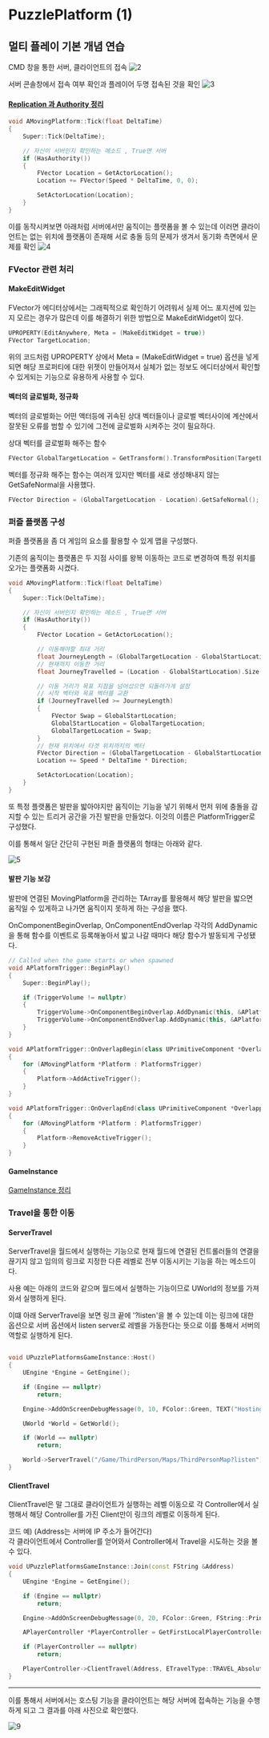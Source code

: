 # PuzzlePlatform (1)

## 멀티 플레이 기본 개념 연습

CMD 창을 통한 서버, 클라이언트의 접속
![2](/Assets/Images/Unreal/실습/PuzzlePlatforms/2.png)

서버 콘솔창에서 접속 여부 확인과 플레이어 두명 접속된 것을 확인
![3](/Assets/Images/Unreal/실습/PuzzlePlatforms/3.png)

#### [Replication 과 Authority 정리](</Unreal%20Engine/이론%20및%20정리/멀티플레이/Replication(복제)와%20Authority(권한).md>)

```C++
void AMovingPlatform::Tick(float DeltaTime)
{
    Super::Tick(DeltaTime);

    // 자신이 서버인지 확인하는 메소드 , True면 서버
    if (HasAuthority())
    {
        FVector Location = GetActorLocation();
        Location += FVector(Speed * DeltaTime, 0, 0);

        SetActorLocation(Location);
    }
}

```

이를 동작시켜보면 아래처럼 서버에서만 움직이는 플랫폼을 볼 수 있는데 이러면 클라이언트는 없는 위치에 플랫폼이 존재해 서로 충돌 등의 문제가 생겨서 동기화 측면에서 문제를 확인
![4](/Assets/Images/Unreal/실습/PuzzlePlatforms/4.png)

### FVector 관련 처리

#### MakeEditWidget

FVector가 에디터상에서는 그래픽적으로 확인하기 어려워서 실제 어느 포지션에 있는지 모르는 경우가 많은데 이를 해결하기 위한 방법으로 MakeEditWidget이 있다.

```C++
UPROPERTY(EditAnywhere, Meta = (MakeEditWidget = true))
FVector TargetLocation;
```

위의 코드처럼 UPROPERTY 상에서 Meta = (MakeEditWidget = true) 옵션을 넣게 되면 해당 프로퍼티에 대한 위젯이 만들어져서 실체가 없는 정보도 에디터상에서 확인할 수 있게되는 기능으로 유용하게 사용할 수 있다.

#### 벡터의 글로벌화, 정규화

벡터의 글로벌화는 어떤 액터등에 귀속된 상대 벡터들이나 글로벌 벡터사이에 계산에서 잘못된 오류를 범할 수 있기에 그전에 글로벌화 시켜주는 것이 필요하다.

상대 벡터를 글로벌화 해주는 함수

```C++
FVector GlobalTargetLocation = GetTransform().TransformPosition(TargetLocation);
```

벡터를 정규화 해주는 함수는 여러개 있지만 벡터를 새로 생성해내지 않는 GetSafeNormal을 사용했다.

```C++
FVector Direction = (GlobalTargetLocation - Location).GetSafeNormal();
```

### 퍼즐 플랫폼 구성

퍼즐 플랫폼을 좀 더 게임의 요소를 활용할 수 있게 맵을 구성했다.

기존의 움직이는 플랫폼은 두 지점 사이를 왕복 이동하는 코드로 변경하여 특정 위치를 오가는 플랫폼화 시켰다.

```C++
void AMovingPlatform::Tick(float DeltaTime)
{
    Super::Tick(DeltaTime);

    // 자신이 서버인지 확인하는 메소드 , True면 서버
    if (HasAuthority())
    {
        FVector Location = GetActorLocation();

        // 이동해야할 최대 거리
        float JourneyLength = (GlobalTargetLocation - GlobalStartLocation).Size();
        // 현재까지 이동한 거리
        float JourneyTravelled = (Location - GlobalStartLocation).Size();

        // 이동 거리가 목표 지점을 넘어섰으면 되돌아가게 설정
        // 시작 벡터와 목표 벡터를 교환
        if (JourneyTravelled >= JourneyLength)
        {
            FVector Swap = GlobalStartLocation;
            GlobalStartLocation = GlobalTargetLocation;
            GlobalTargetLocation = Swap;
        }
        // 현재 위치에서 타겟 위치까지의 벡터
        FVector Direction = (GlobalTargetLocation - GlobalStartLocation).GetSafeNormal();
        Location += Speed * DeltaTime * Direction;

        SetActorLocation(Location);
    }
}
```

또 특정 플랫폼은 발판을 밟아야지만 움직이는 기능을 넣기 위해서 먼저 위에 충돌을 감지할 수 있는 트리거 공간을 가진 발판을 만들었다. 이것의 이름은 PlatformTrigger로 구성했다.

이를 통해서 일단 간단히 구현된 퍼즐 플랫폼의 형태는 아래와 같다.

![5](/Assets/Images/Unreal/실습/PuzzlePlatforms/5.png)

#### 발판 기능 보강

발판에 연결된 MovingPlatform을 관리하는 TArray를 활용해서 해당 발판을 밟으면 움직일 수 있게하고 나가면 움직이지 못하게 하는 구성을 했다.

OnComponentBeginOverlap, OnComponentEndOverlap 각각의 AddDynamic을 통해 함수를 이벤트로 등록해놓아서 밟고 나갈 때마다 해당 함수가 발동되게 구성됐다.

```C++
// Called when the game starts or when spawned
void APlatformTrigger::BeginPlay()
{
	Super::BeginPlay();

	if (TriggerVolume != nullptr)
	{
		TriggerVolume->OnComponentBeginOverlap.AddDynamic(this, &APlatformTrigger::OnOverlapBegin);
		TriggerVolume->OnComponentEndOverlap.AddDynamic(this, &APlatformTrigger::OnOverlapEnd);
	}
}

void APlatformTrigger::OnOverlapBegin(class UPrimitiveComponent *OverlappedComp, class AActor *OtherActor, class UPrimitiveComponent *OtherComp, int32 OtherBodyIndex, bool bFromSweep, const FHitResult &SweepResult)
{
	for (AMovingPlatform *Platform : PlatformsTrigger)
	{
		Platform->AddActiveTrigger();
	}
}

void APlatformTrigger::OnOverlapEnd(class UPrimitiveComponent *OverlappedComp, class AActor *OtherActor, class UPrimitiveComponent *OtherComp, int32 OtherBodyIndex)
{
	for (AMovingPlatform *Platform : PlatformsTrigger)
	{
		Platform->RemoveActiveTrigger();
	}
}
```

#### GameInstance

[GameInstance 정리](/Unreal%20Engine/이론%20및%20정리/GameInstance.md)

### Travel을 통한 이동

#### ServerTravel

ServerTravel을 월드에서 실행하는 기능으로 현재 월드에 연결된 컨트롤러들의 연결을 끊기지 않고 임의의 링크로 지정한 다른 레벨로 전부 이동시키는 기능을 하는 메소드이다.

사용 예는 아래의 코드와 같으며 월드에서 실행하는 기능이므로 UWorld의 정보를 가져와서 실행하게 된다.

이떄 아래 ServerTravel을 보면 링크 끝에 '?listen'을 볼 수 있는데 이는 링크에 대한 옵션으로 서버 옵션에서 listen server로 레벨을 가동한다는 뜻으로 이를 통해서 서버의 역할로 실행하게 된다.

```C++

void UPuzzlePlatformsGameInstance::Host()
{
    UEngine *Engine = GetEngine();

    if (Engine == nullptr)
        return;

    Engine->AddOnScreenDebugMessage(0, 10, FColor::Green, TEXT("Hosting"));

    UWorld *World = GetWorld();

    if (World == nullptr)
        return;

    World->ServerTravel("/Game/ThirdPerson/Maps/ThirdPersonMap?listen");
}
```

#### ClientTravel

ClientTravel은 말 그대로 클라이언트가 실행하는 레벨 이동으로 각 Controller에서 실행해서 해당 Controller를 가진 Client만이 링크의 레벨로 이동하게 된다.

코드 예) (Address는 서버에 IP 주소가 들어간다)<br>
각 클라이언트에서 Controller를 얻어와서 Controller에서 Travel을 시도하는 것을 볼 수 있다.

```C++
void UPuzzlePlatformsGameInstance::Join(const FString &Address)
{
    UEngine *Engine = GetEngine();

    if (Engine == nullptr)
        return;

    Engine->AddOnScreenDebugMessage(0, 20, FColor::Green, FString::Printf(TEXT("Joining %s"), *Address));

    APlayerController *PlayerController = GetFirstLocalPlayerController();

    if (PlayerController == nullptr)
        return;

    PlayerController->ClientTravel(Address, ETravelType::TRAVEL_Absolute);
}
```

---

이를 통해서 서버에서는 호스팅 기능을 클라이언트는 해당 서버에 접속하는 기능을 수행하게 되고 그 결과를 아래 사진으로 확인했다.

![9](/Assets/Images/Unreal/실습/PuzzlePlatforms/9.png)
